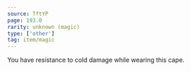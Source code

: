 ```yaml
---
source: TftYP
page: 193.0
rarity: unknown (magic)
type: ['other']
tag: item/magic
---
```


You have resistance to cold damage while wearing this cape.


